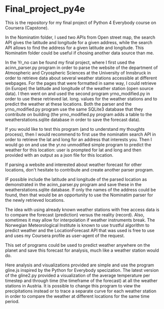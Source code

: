 # Final_project_py4e
This is the repository for my final project of Python 4 Everybody course on Coursera (Capstone).

In the Nominatim folder, I used two APIs from Open street map, the search API gives the latitude and longitude for a given address, while the search API allows to find the address for a given latitude and longitude.
This Nominatim folder could be useful if chosing another data source than me.

In the Yr_no can be found my final project, where I first used the acinn_parser.py program in order to parse the website of the department of Atmospheric and Cryospheric Sciences at the University of Innsbruck in order to retrieve data about several weather stations accessible at different webpages. For the pages that were formatted in same way, I could retrieve (in Europe) the latitude and longitude of the weather station (open source data). I then went on and used the second program yrno_modified.py in order to use these retrieved lat. long. values for the weather stations and to predict the weather at these locations. Both the parser and the yrno_modified.py program use the same SQLite3 database that they contribute on building (the yrno_modified.py program adds a table to the weatherstations.sqlite database in order to save the forecast data).

If you would like to test this program (and to understand my thoughts process), then I would recommend to first use the nominatim search API in order to retrieve the lat and long for an address that interests you. Then I would go on and use the yr.no unmodified simple program to predict the weather for this location: user is prompted for lat and long and then provided with an output as a json file for this location.

If parsing a website and interested about weather forecast for other locations, don't hesitate to contribute and create another parser program. 

IF possible include the latitude and longitude of the parsed location as demonstrated in the acinn_parser.py program and save these in the weatherstations.sqlite database. If only the names of the address could be found, then that would be an opportunity to use the Nominatim parser for the newly retrieved locations. 

The idea with using already known weather stations with free access data is to compare the forecast (prediction) versus the reality (record). Also, sometimes it may allow for interpolation if weather instruments break. The Norwegian Meteorological Institute is known to use trustful algorithm to predict weather and the LocationForecast API that was used is free to use and uses my Coursera profile as user-agent of the request. 

This set of programs could be used to predict weather anywhere on the planet and save this forecast for analysis, much like a weather station would do. 

Here analysis and visualizations provided are simple and use the program gline.js inspired by the Python for Everybody specization. The latest version of the gline2.py provided a visualization of the average temperature per timestep and through time (the timeframe of the forecast) at all the weather stations in Austria. 
It is possible to change this program to view the precipitations instead or to trace a separate curve for each weather station in order to compare the weather at different locations for the same time period.
